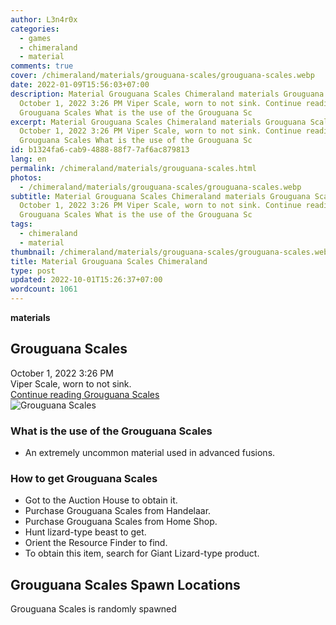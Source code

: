 ```yaml
---
author: L3n4r0x
categories:
  - games
  - chimeraland
  - material
comments: true
cover: /chimeraland/materials/grouguana-scales/grouguana-scales.webp
date: 2022-01-09T15:56:03+07:00
description: Material Grouguana Scales Chimeraland materials Grouguana Scales
  October 1, 2022 3:26 PM Viper Scale, worn to not sink. Continue reading
  Grouguana Scales What is the use of the Grouguana Sc
excerpt: Material Grouguana Scales Chimeraland materials Grouguana Scales
  October 1, 2022 3:26 PM Viper Scale, worn to not sink. Continue reading
  Grouguana Scales What is the use of the Grouguana Sc
id: b1324fa6-cab9-4888-88f7-7af6ac879813
lang: en
permalink: /chimeraland/materials/grouguana-scales.html
photos:
  - /chimeraland/materials/grouguana-scales/grouguana-scales.webp
subtitle: Material Grouguana Scales Chimeraland materials Grouguana Scales
  October 1, 2022 3:26 PM Viper Scale, worn to not sink. Continue reading
  Grouguana Scales What is the use of the Grouguana Sc
tags:
  - chimeraland
  - material
thumbnail: /chimeraland/materials/grouguana-scales/grouguana-scales.webp
title: Material Grouguana Scales Chimeraland
type: post
updated: 2022-10-01T15:26:37+07:00
wordcount: 1061
---
```


<link
  rel="stylesheet"
  href="https://rawcdn.githack.com/dimaslanjaka/Web-Manajemen/870a349/css/bootstrap-5-3-0-alpha3-wrapper.css"
/>
<section id="bootstrap-wrapper">
  <div data-bs-theme="dark">
    <div
      class="row g-0 border rounded overflow-hidden flex-md-row mb-4 shadow-sm position-relative bg-dark text-light"
    >
      <div class="col p-4 d-flex flex-column position-static">
        <strong class="d-inline-block mb-2 text-success">materials</strong>
        <h2 class="mb-0">Grouguana Scales</h2>
        <div class="mb-1 text-muted">October 1, 2022 3:26 PM</div>
        <div class="mb-2 border p-1">Viper Scale, worn to not sink.</div>
        <a
          href="/chimeraland/materials/grouguana-scales.html"
          class="stretched-link d-none text-primary"
          >Continue reading Grouguana Scales</a
        >
      </div>
      <div class="col-auto d-none d-md-block d-lg-block">
        <img
          src="https://www.webmanajemen.com/chimeraland/materials/grouguana-scales/grouguana-scales.webp"
          alt="Grouguana Scales"
        />
      </div>
    </div>
    <div class="row">
      <div class="col-lg-6 col-12 mb-2">
        <div class="card">
          <div class="card-body">
            <h3 class="card-title">What is the use of the Grouguana Scales</h3>
            <div class="card-text">
              <ul>
                <li>
                  An extremely uncommon material used in advanced fusions.
                </li>
              </ul>
            </div>
          </div>
        </div>
      </div>
      <div class="col-lg-6 col-12 mb-2">
        <div class="card">
          <div class="card-body">
            <h3 class="card-title">How to get Grouguana Scales</h3>
            <div class="card-text">
              <ul>
                <li>Got to the Auction House to obtain it.</li>
                <li>Purchase Grouguana Scales from Handelaar.</li>
                <li>Purchase Grouguana Scales from Home Shop.</li>
                <li>Hunt lizard-type beast to get.</li>
                <li>Orient the Resource Finder to find.</li>
                <li>
                  To obtain this item, search for Giant Lizard-type product.
                </li>
              </ul>
            </div>
          </div>
        </div>
      </div>
      <div class="col-12 mb-2">
        <h2>Grouguana Scales Spawn Locations</h2>
        <p>Grouguana Scales is randomly spawned</p>
      </div>
    </div>
  </div>
</section>